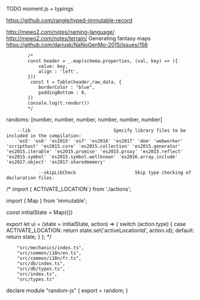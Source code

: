 TODO moment.js + typings

https://github.com/rangle/typed-immutable-record

http://mewo2.com/notes/naming-language/
http://mewo2.com/notes/terrain/ Generating fantasy maps
https://github.com/dariusk/NaNoGenMo-2015/issues/156

			/*
			const header = _.map(schema.properties, (val, key) => ({
				value: key,
				align : 'left',
			}))
			 const t = Table(header,raw_data, {
				borderColor : "blue",
				paddingBottom : 0,
			})
			console.log(t.render())
			*/
			

randoms: [number, number, number, number, number, number]


		--lib                               Specify library files to be included in the compilation:
		'es5' 'es6' 'es2015' 'es7' 'es2016' 'es2017' 'dom' 'webworker' 'scripthost' 'es2015.core' 'es2015.collection' 'es2015.generator' 'es2015.iterable' 'es2015.promise' 'es2015.proxy' 'es2015.reflect' 'es2015.symbol' 'es2015.symbol.wellknown' 'es2016.array.include' 'es2017.object' 'es2017.sharedmemory'
		
				--skipLibCheck                      Skip type checking of declaration files.



		


/*
 import {
 ACTIVATE_LOCATION
 } from './actions';

 import { Map } from 'immutable';

 const initialState = Map({})

 export let ui = (state = initialState, action) => {
 switch (action.type) {
 case ACTIVATE_LOCATION:
 return state.set('activeLocationId', action.id);
 default:
 return state;
 }
 };
 */



		"src/mechanics/index.ts",
		"src/common/i18n/en.ts",
		"src/common/i18n/fr.ts",
		"src/db/index.ts",
		"src/db/types.ts",
		"src/index.ts",
		"src/types.ts"
		



declare module "random-js" {
	export = random;
}
